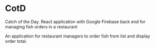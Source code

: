 # CotD
Catch of the Day. React application with Google Firebase back end for managing fish orders in a restaurant

An application for restaurant managers to order fish from list and display order total.
